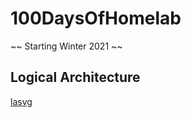 # 100DaysOfHomelab
~~ Starting Winter 2021 ~~

## Logical Architecture
[lasvg](./web/drawio/LogicalArchitecture.svg)
